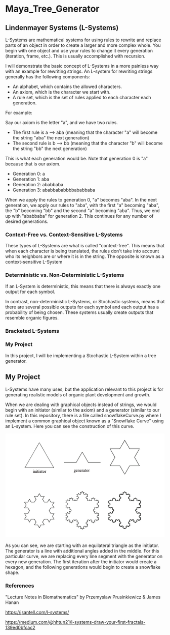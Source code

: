 # Maya_Tree_Generator

## Lindenmayer Systems (L-Systems)

L-Systems are mathematical systems for using rules to rewrite and replace parts of an object in order to create a larger and more complex whole. You begin with one object and use your rules to change it every generation (iteration, frame, etc.). This is usually accomplished with recursion. 

I will demonstrate the basic concept of L-Systems in a more painless way with an example for rewriting strings. An L-system for rewriting strings generally has the following components:

- An alphabet, which contains the allowed characters.
- An axiom, which is the character we start with.
- A rule set, which is the set of rules applied to each character each generation.

For example:

Say our axiom is the letter "a", and we have two rules. 
- The first rule is a --> aba (meaning that the character "a" will become the string "aba" the next generation)
- The second rule is b --> bb (meaning that the character "b" will become the string "bb" the next generation)

This is what each generation would be. Note that generation 0 is "a" because that is our axiom.

- Generation 0: a
- Generation 1: aba
- Generation 2: ababbaba
- Generation 3: ababbababbbbababbaba

When we apply the rules to generation 0, "a" becomes "aba". In the next generation, we apply our rules to "aba", with the first "a" becoming "aba", the "b" becoming "bb" and the second "a" becoming "aba". Thus, we end up with "ababbaba" for generation 2. This continues for any number of desired generations.

### Context-Free vs. Context-Sensitive L-Systems

These types of L-Systems are what is called "context-free". This means that when each character is being translated, the rules don't take into account who its neighbors are or where it is in the string. The opposite is known as a context-sensitive L-System

### Deterministic vs. Non-Deterministic L-Systems

If an L-System is deterministic, this means that there is always exactly one output for each symbol.

In contrast, non-deterministic L-Systems, or Stochastic systems, means that there are several possible outputs for each symbol and each output has a probability of being chosen. These systems usually create outputs that resemble organic figures.

### Bracketed L-Systems

### My Project

In this project, I will be implementing a Stochastic L-System within a tree generator. 

## My Project

L-Systems have many uses, but the application relevant to this project is for generating realistic models of organic plant development and growth. 

When we are dealing with graphical objects instead of strings, we would begin with an initiator (similar to the axiom) and a generator (similar to our rule set). In this repository, there is a file called snowflakeCurve.py where I implement a common graphical object known as a "Snowflake Curve" using an L-system. Here you can see the construction of this curve.

![Snowflake Curve Construction](/snowflake.png?raw=true "Title")

As you can see, we are starting with an equilateral triangle as the initiator. The generator is a line with additional angles added in the middle. For this particular curve, we are replacing every line segment with the generator on every new generation. The first iteration after the initiator would create a hexagon, and the following generations would begin to create a snowflake shape.

### References

"Lecture Notes in Biomathematics" by Przemyslaw Prusinkiewicz & James Hanan

https://jsantell.com/l-systems/ 

https://medium.com/@hhtun21/l-systems-draw-your-first-fractals-139ed0bfcac2

